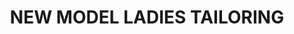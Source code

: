 ---
title: "NEW MODEL LADIES TAILORING"
url: /kasaragod/new-model-ladies-tailoring/
shop: Schneiderei
---